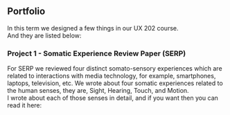 ## Portfolio

In this term we designed a few things in our UX 202 course. </br>
And they are listed below: </br>

### Project 1 - Somatic Experience Review Paper (SERP)
For SERP we reviewed four distinct somato-sensory experiences which are related to interactions with media technology, for example, smartphones, laptops, television, etc. 
We wrote about four somatic experiences related to the human senses, they are, Sight, Hearing, Touch, and Motion. </br>
I wrote about each of those senses in detail, and if you want then you can read it here: 
